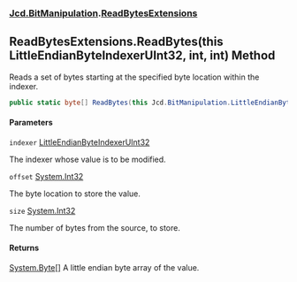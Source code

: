 ### [Jcd.BitManipulation](Jcd.BitManipulation.md 'Jcd.BitManipulation').[ReadBytesExtensions](Jcd.BitManipulation.ReadBytesExtensions.md 'Jcd.BitManipulation.ReadBytesExtensions')

## ReadBytesExtensions.ReadBytes(this LittleEndianByteIndexerUInt32, int, int) Method

Reads a set of bytes starting at the specified byte location within the indexer.

```csharp
public static byte[] ReadBytes(this Jcd.BitManipulation.LittleEndianByteIndexerUInt32 indexer, int offset, int size);
```
#### Parameters

<a name='Jcd.BitManipulation.ReadBytesExtensions.ReadBytes(thisJcd.BitManipulation.LittleEndianByteIndexerUInt32,int,int).indexer'></a>

`indexer` [LittleEndianByteIndexerUInt32](Jcd.BitManipulation.LittleEndianByteIndexerUInt32.md 'Jcd.BitManipulation.LittleEndianByteIndexerUInt32')

The indexer whose value is to be modified.

<a name='Jcd.BitManipulation.ReadBytesExtensions.ReadBytes(thisJcd.BitManipulation.LittleEndianByteIndexerUInt32,int,int).offset'></a>

`offset` [System.Int32](https://docs.microsoft.com/en-us/dotnet/api/System.Int32 'System.Int32')

The byte location to store the value.

<a name='Jcd.BitManipulation.ReadBytesExtensions.ReadBytes(thisJcd.BitManipulation.LittleEndianByteIndexerUInt32,int,int).size'></a>

`size` [System.Int32](https://docs.microsoft.com/en-us/dotnet/api/System.Int32 'System.Int32')

The number of bytes from the source, to store.

#### Returns

[System.Byte](https://docs.microsoft.com/en-us/dotnet/api/System.Byte 'System.Byte')[[]](https://docs.microsoft.com/en-us/dotnet/api/System.Array 'System.Array')
A little endian byte array of the value.